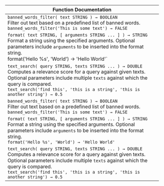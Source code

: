 | Function Documentation                                                                                                                                                                                                                                                                        |
|-----------------------------------------------------------------------------------------------------------------------------------------------------------------------------------------------------------------------------------------------------------------------------------------------|
| `banned_words_filter( text STRING ) → BOOLEAN` <br> Filter out text based on a predefined list of banned words. <br>`banned_words_filter('This is some text') → FALSE`                                                                                                                        |                                                             |
| `format( text STRING, [ arguments STRING ... ] ) → STRING` <br> Format a string using the specified arguments. Optional parameters include `arguments` to be inserted into the format string. <br> format('Hello %s', 'World') → 'Hello World'`                                               |
| `text_search( query STRING, texts STRING ... ) → DOUBLE` <br>Computes a relevance score for a query against given texts. Optional parameters include multiple `texts` against which the query is compared. <br> `text_search('find this', 'this is a string', 'this is another string') → 0.5` |
| `banned_words_filter( text STRING ) → BOOLEAN` <br>Filter out text based on a predefined list of banned words. <br> `banned_words_filter('This is some text') → FALSE`                                                                                                                        |
| `format( text STRING, [ arguments STRING ... ] ) → STRING` <br> Format a string using the specified arguments. Optional parameters include `arguments` to be inserted into the format string. <br> `format('Hello %s', 'World') → 'Hello World'`                                              |
| `text_search( query STRING, texts STRING ... ) → DOUBLE` <br>Computes a relevance score for a query against given texts. Optional parameters include multiple `texts` against which the query is compared. <br>`text_search('find this', 'this is a string', 'this is another string') → 0.5` |